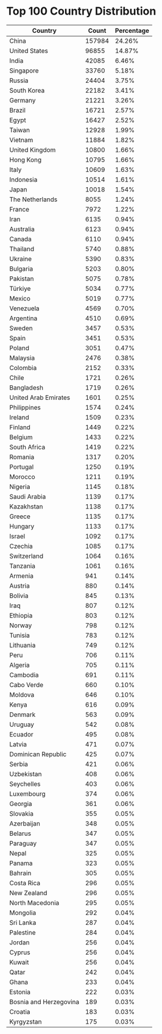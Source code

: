 # Top 100 Country Distribution
| Country | Count | Percentage |
|----|----|----|
| China | 157984 | 24.26% |
| United States | 96855 | 14.87% |
| India | 42085 | 6.46% |
| Singapore | 33760 | 5.18% |
| Russia | 24404 | 3.75% |
| South Korea | 22182 | 3.41% |
| Germany | 21221 | 3.26% |
| Brazil | 16721 | 2.57% |
| Egypt | 16427 | 2.52% |
| Taiwan | 12928 | 1.99% |
| Vietnam | 11884 | 1.82% |
| United Kingdom | 10800 | 1.66% |
| Hong Kong | 10795 | 1.66% |
| Italy | 10609 | 1.63% |
| Indonesia | 10514 | 1.61% |
| Japan | 10018 | 1.54% |
| The Netherlands | 8055 | 1.24% |
| France | 7972 | 1.22% |
| Iran | 6135 | 0.94% |
| Australia | 6123 | 0.94% |
| Canada | 6110 | 0.94% |
| Thailand | 5740 | 0.88% |
| Ukraine | 5390 | 0.83% |
| Bulgaria | 5203 | 0.80% |
| Pakistan | 5075 | 0.78% |
| Türkiye | 5034 | 0.77% |
| Mexico | 5019 | 0.77% |
| Venezuela | 4569 | 0.70% |
| Argentina | 4510 | 0.69% |
| Sweden | 3457 | 0.53% |
| Spain | 3451 | 0.53% |
| Poland | 3051 | 0.47% |
| Malaysia | 2476 | 0.38% |
| Colombia | 2152 | 0.33% |
| Chile | 1721 | 0.26% |
| Bangladesh | 1719 | 0.26% |
| United Arab Emirates | 1601 | 0.25% |
| Philippines | 1574 | 0.24% |
| Ireland | 1509 | 0.23% |
| Finland | 1449 | 0.22% |
| Belgium | 1433 | 0.22% |
| South Africa | 1419 | 0.22% |
| Romania | 1317 | 0.20% |
| Portugal | 1250 | 0.19% |
| Morocco | 1211 | 0.19% |
| Nigeria | 1145 | 0.18% |
| Saudi Arabia | 1139 | 0.17% |
| Kazakhstan | 1138 | 0.17% |
| Greece | 1135 | 0.17% |
| Hungary | 1133 | 0.17% |
| Israel | 1092 | 0.17% |
| Czechia | 1085 | 0.17% |
| Switzerland | 1064 | 0.16% |
| Tanzania | 1061 | 0.16% |
| Armenia | 941 | 0.14% |
| Austria | 880 | 0.14% |
| Bolivia | 845 | 0.13% |
| Iraq | 807 | 0.12% |
| Ethiopia | 803 | 0.12% |
| Norway | 798 | 0.12% |
| Tunisia | 783 | 0.12% |
| Lithuania | 749 | 0.12% |
| Peru | 706 | 0.11% |
| Algeria | 705 | 0.11% |
| Cambodia | 691 | 0.11% |
| Cabo Verde | 660 | 0.10% |
| Moldova | 646 | 0.10% |
| Kenya | 616 | 0.09% |
| Denmark | 563 | 0.09% |
| Uruguay | 542 | 0.08% |
| Ecuador | 495 | 0.08% |
| Latvia | 471 | 0.07% |
| Dominican Republic | 425 | 0.07% |
| Serbia | 421 | 0.06% |
| Uzbekistan | 408 | 0.06% |
| Seychelles | 403 | 0.06% |
| Luxembourg | 374 | 0.06% |
| Georgia | 361 | 0.06% |
| Slovakia | 355 | 0.05% |
| Azerbaijan | 348 | 0.05% |
| Belarus | 347 | 0.05% |
| Paraguay | 347 | 0.05% |
| Nepal | 325 | 0.05% |
| Panama | 323 | 0.05% |
| Bahrain | 305 | 0.05% |
| Costa Rica | 296 | 0.05% |
| New Zealand | 296 | 0.05% |
| North Macedonia | 295 | 0.05% |
| Mongolia | 292 | 0.04% |
| Sri Lanka | 287 | 0.04% |
| Palestine | 284 | 0.04% |
| Jordan | 256 | 0.04% |
| Cyprus | 256 | 0.04% |
| Kuwait | 256 | 0.04% |
| Qatar | 242 | 0.04% |
| Ghana | 233 | 0.04% |
| Estonia | 222 | 0.03% |
| Bosnia and Herzegovina | 189 | 0.03% |
| Croatia | 183 | 0.03% |
| Kyrgyzstan | 175 | 0.03% |
